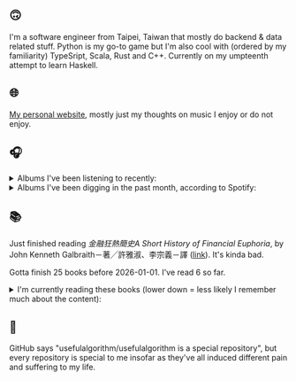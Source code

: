 ## 🙃

I'm a software engineer from Taipei, Taiwan that mostly do backend & data related stuff. Python is my go-to game but I'm also cool with (ordered by my familiarity) TypeSript, Scala, Rust and C++. Currently on my umpteenth attempt to learn Haskell.

## 🌐

[My personal website](https://usefulalgorithm.github.io/), mostly just my thoughts on music I enjoy or do not enjoy.

## 🎧

<details>
<summary>Albums I've been listening to recently:</summary>

- _Genuine Dexterity_, by Kenny Segal, K-The-I???
- _Goyard Ibn Said_, by Ghais Guevara
- _Cowards_, by Squid

</details>

<details>
<summary>Albums I've been digging in the past month, according to Spotify:</summary>

- _End of the Middle_, by Richard Dawson
- _Decide Which Way The Eyes Are Looking_, by Lina Tullgren
- _Muuntautuja_, by Oranssi Pazuzu
- _Genuine Dexterity_, by Kenny Segal, K-The-I???
- _HEAL_, by Pavel Milyakov, Lucas Dupuy
- _Intrinsic Rhythm_, by Perila
- _Cowards_, by Squid
- _城堡_, by Jolin Tsai
- _Ephemera_, by Fergus Jones, Perko
- _Only Good Dreams for Me_, by Zaumne
- _Goyard Ibn Said_, by Ghais Guevara
- _浪費愛情_, by 小安
- _Strange Meridians_, by upsammy
- _Peasant_, by Richard Dawson
- _CODE NOIR_, by Quinton Barnes
- _Följd_, by Civilistjävel!
- _Skinned_, by ML Buch
- _Energy! Come On!_, by Energy
- _Ballads of Harry Houdini_, by Papa M

</details>

## 📚

Just finished reading _金融狂熱簡史A Short History of Financial Euphoria_, by John Kenneth Galbraith－著╱許雅淑、李宗義－譯 ([link](https://hardcover.app/books/a-short-history-of-financial-euphoria-1990)). It's kinda bad.

Gotta finish 25 books before 2026-01-01. I've read 6 so far.

<details>
<summary>I'm currently reading these books (lower down = less likely I remember much about the content):</summary>

- _The Absence of Myth: Writings on Surrealism_, by Georges Bataille, Michael   Richardson ([link](https://hardcover.app/books/the-absence-of-myth-writings-on-surrealism))
- _Genesis and Trace: Derrida Reading Husserl and Heidegger_, by Paola Marrati, Simon Sparks ([link](https://hardcover.app/books/genesis-and-trace))
- _Philosophical Chemistry: Genealogy of a Scientific Field_, by Manuel DeLanda ([link](https://hardcover.app/books/philosophical-chemistry))
- _Political Categories: Thinking Beyond Concepts_, by Michael Marder ([link](https://hardcover.app/books/political-categories))
- _Regeneration_, by Pat Barker ([link](https://hardcover.app/books/regeneration-1991))
- _K-punk_, by Mark Fisher ([link](https://hardcover.app/books/k-punk-2018))
- _A Biography of Ordinary Man: On Authorities and Minorities_, by François Laruelle, Jessie Hock, and friends ([link](https://hardcover.app/books/a-biography-of-ordinary-man))
- _A Short History of Decay_, by Emil M. Cioran, Richard Howard ([link](https://hardcover.app/books/a-short-history-of-decay))
- _Anti-Oedipus_, by Gilles Deleuze, Félix Guattari ([link](https://hardcover.app/books/anti-oedipus))
- _A Thousand Plateaus_, by Gilles Deleuze, Félix Guattari ([link](https://hardcover.app/books/a-thousand-plateaus))

</details>

## 💬

GitHub says "usefulalgorithm/usefulalgorithm is a special repository", but every repository is special to me insofar as they've all induced different pain and suffering to my life.